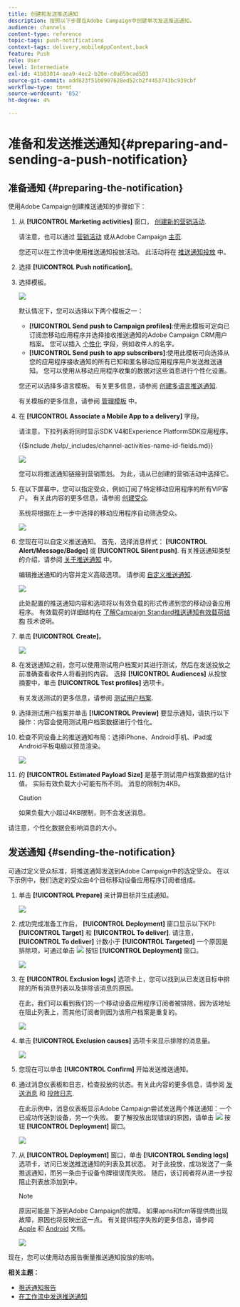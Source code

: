 ```yaml
---
title: 创建和发送推送通知
description: 按照以下步骤在Adobe Campaign中创建单次发送推送通知。
audience: channels
content-type: reference
topic-tags: push-notifications
context-tags: delivery,mobileAppContent,back
feature: Push
role: User
level: Intermediate
exl-id: 41b83014-aea9-4ec2-b20e-c0a05bcad503
source-git-commit: add823f51b0907628ed52cb2f4453743bc939cbf
workflow-type: tm+mt
source-wordcount: '852'
ht-degree: 4%

---
```


# 准备和发送推送通知{#preparing-and-sending-a-push-notification}

## 准备通知 {#preparing-the-notification}

使用Adobe Campaign创建推送通知的步骤如下：

1. 从 **[!UICONTROL Marketing activities]** 窗口， [创建新的营销活动](../../start/using/marketing-activities.md#creating-a-marketing-activity).

   请注意，也可以通过 [营销活动](../../start/using/marketing-activities.md#creating-a-marketing-activity) 或从Adobe Campaign [主页](../../start/using/interface-description.md#home-page).

   您还可以在工作流中使用推送通知投放活动。 此活动将在 [推送通知投放](../../automating/using/push-notification-delivery.md) 中。

1. 选择 **[!UICONTROL Push notification]**。
1. 选择模板。

   ![](assets/push_notif_type.png)

   默认情况下，您可以选择以下两个模板之一：

   * **[!UICONTROL Send push to Campaign profiles]**:使用此模板可定向已订阅您移动应用程序并选择接收推送通知的Adobe Campaign CRM用户档案。 您可以插入 [个性化](../../designing/using/personalization.md#inserting-a-personalization-field) 字段，例如收件人的名字。
   * **[!UICONTROL Send push to app subscribers]**:使用此模板可向选择从您的应用程序接收通知的所有已知和匿名移动应用程序用户发送推送通知。 您可以使用从移动应用程序收集的数据对这些消息进行个性化设置。

   您还可以选择多语言模板。 有关更多信息，请参阅 [创建多语言推送通知](../../channels/using/creating-a-multilingual-push-notification.md).

   有关模板的更多信息，请参阅 [管理模板](../../start/using/marketing-activity-templates.md) 中。

1. 在 **[!UICONTROL Associate a Mobile App to a delivery]** 字段。

   请注意，下拉列表将同时显示SDK V4和Experience PlatformSDK应用程序。

   {{$include /help/_includes/channel-activities-name-id-fields.md}}

   ![](assets/push_notif_properties.png)

   您可以将推送通知链接到营销策划。 为此，请从已创建的营销活动中选择它。

1. 在以下屏幕中，您可以指定受众，例如订阅了特定移动应用程序的所有VIP客户。 有关此内容的更多信息，请参阅 [创建受众](../../audiences/using/creating-audiences.md).

   系统将根据在上一步中选择的移动应用程序自动筛选受众。

   ![](assets/push_notif_audience.png)

1. 您现在可以自定义推送通知。 首先，选择消息样式： **[!UICONTROL Alert/Message/Badge]** 或 **[!UICONTROL Silent push]**. 有关推送通知类型的介绍，请参阅 [关于推送通知](../../channels/using/about-push-notifications.md) 中。

   编辑推送通知的内容并定义高级选项。 请参阅 [自定义推送通知](../../channels/using/customizing-a-push-notification.md).

   ![](assets/push_notif_content.png)

   此处配置的推送通知内容和选项将以有效负载的形式传递到您的移动设备应用程序。 有效载荷的详细结构在 [了解Campaign Standard推送通知有效载荷结构](../../administration/using/push-payload.md) 技术说明。

1. 单击 **[!UICONTROL Create]**。

   ![](assets/push_notif_content_2.png)

1. 在发送通知之前，您可以使用测试用户档案对其进行测试，然后在发送投放之前准确查看收件人将看到的内容。 选择 **[!UICONTROL Audiences]** 从投放摘要中，单击 **[!UICONTROL Test profiles]** 选项卡。

   有关发送测试的更多信息，请参阅 [测试用户档案](../../sending/using/sending-proofs.md).

1. 选择测试用户档案并单击 **[!UICONTROL Preview]** 要显示通知，请执行以下操作：内容会使用测试用户档案数据进行个性化。
1. 检查不同设备上的推送通知布局：选择iPhone、Android手机、iPad或Android平板电脑以预览渲染。

   ![](assets/push_notif_preview.png)

1. 的 **[!UICONTROL Estimated Payload Size]** 是基于测试用户档案数据的估计值。 实际有效负载大小可能有所不同。 消息的限制为4KB。

   >[!CAUTION]
   >
   >如果负载大小超过4KB限制，则不会发送消息。

请注意，个性化数据会影响消息的大小。

## 发送通知 {#sending-the-notification}

可通过定义受众标准，将推送通知发送到Adobe Campaign中的选定受众。 在以下示例中，我们选定的受众由4个目标移动设备应用程序订阅者组成。

1. 单击 **[!UICONTROL Prepare]** 来计算目标并生成通知。

   ![](assets/push_send_1.png)

1. 成功完成准备工作后， **[!UICONTROL Deployment]** 窗口显示以下KPI: **[!UICONTROL Target]** 和 **[!UICONTROL To deliver]**. 请注意， **[!UICONTROL To deliver]** 计数小于 **[!UICONTROL Targeted]** 一个原因是排除项，可通过单击 ![](assets/lp_link_properties.png) 按钮 **[!UICONTROL Deployment]** 窗口。

   ![](assets/push_send_2.png)

1. 在 **[!UICONTROL Exclusion logs]** 选项卡上，您可以找到从已发送目标中排除的所有消息列表以及排除该消息的原因。

   在此，我们可以看到我们的一个移动设备应用程序订阅者被排除，因为该地址在阻止列表上，而其他订阅者则因为该用户档案是重复的。

   ![](assets/push_send_5.png)

1. 单击 **[!UICONTROL Exclusion causes]** 选项卡来显示排除的消息量。

   ![](assets/push_send_7.png)

1. 您现在可以单击 **[!UICONTROL Confirm]** 开始发送推送通知。
1. 通过消息仪表板和日志，检查投放的状态。有关此内容的更多信息，请参阅 [发送消息](../../sending/using/confirming-the-send.md) 和 [投放日志](../../sending/using/monitoring-a-delivery.md#delivery-logs).

   在此示例中，消息仪表板显示Adobe Campaign尝试发送两个推送通知：一个已成功传送到设备，另一个失败。 要了解投放出现错误的原因，请单击 ![](assets/lp_link_properties.png) 按钮 **[!UICONTROL Deployment]** 窗口。

   ![](assets/push_send_4.png)

1. 从 **[!UICONTROL Deployment]** 窗口，单击 **[!UICONTROL Sending logs]** 选项卡，访问已发送推送通知的列表及其状态。 对于此投放，成功发送了一条推送通知，而另一条由于设备令牌错误而失败。 随后，该订阅者将从进一步投阻止列表放添加到中。

   >[!NOTE]
   >
   >原因可能是下游到Adobe Campaign的故障。 如果apns和fcm等提供商出现故障，原因也将反映出这一点。 有关提供程序失败的更多信息，请参阅 [Apple](https://developer.apple.com/library/content/documentation/NetworkingInternet/Conceptual/RemoteNotificationsPG/CommunicatingwithAPNs.html) 和 [Android](https://firebase.google.com/docs/cloud-messaging/http-server-ref) 文档。

   ![](assets/push_send_6.png)

现在，您可以使用动态报告衡量推送通知投放的影响。

**相关主题：**

* [推送通知报告](../../reporting/using/push-notification-report.md)
* [在工作流中发送推送通知](../../automating/using/push-notification-delivery.md)
